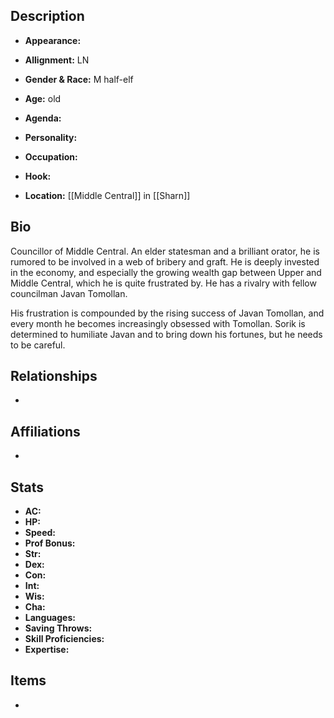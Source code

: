 ## Description
- **Appearance:** 

- **Allignment:** LN

- **Gender & Race:** M half-elf

- **Age:** old

- **Agenda:** 

- **Personality:** 

- **Occupation:** 

- **Hook:** 

- **Location:** [[Middle Central]] in [[Sharn]]

## Bio
Councillor of Middle Central. An elder statesman and a brilliant orator, he is rumored to be involved in a web of bribery and graft. He is deeply invested in the economy, and especially the growing wealth gap between Upper and Middle Central, which he is quite frustrated by. He has a rivalry with fellow councilman Javan Tomollan.

His frustration is compounded by the rising success of Javan Tomollan, and every month he becomes increasingly obsessed with Tomollan. Sorik is determined to humiliate Javan and to bring down his fortunes, but he needs to be careful.

## Relationships
- 

## Affiliations
- 

## Stats
- **AC:** 
- **HP:** 
- **Speed:** 
- **Prof Bonus:** 
- **Str:** 
- **Dex:** 
- **Con:** 
- **Int:** 
- **Wis:** 
- **Cha:** 
- **Languages:** 
- **Saving Throws:** 
- **Skill Proficiencies:** 
- **Expertise:** 


## Items
- 
